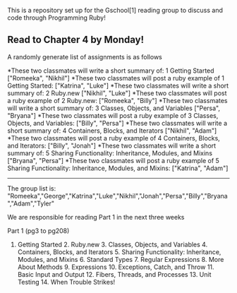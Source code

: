This is a repository set up for the Gschool[1] reading group to discuss and code through Programming Ruby!

Read to Chapter 4 by Monday!
----------------------------

A randomly generate list of assignments is as follows

*These two classmates will write a short summary of: 1 Getting Started
 ["Romeeka", "Nikhil"]
*These two classmates will post a ruby example of 1 Getting Started: 
 ["Katrina", "Luke"]
*These two classmates will write a short summary of: 2 Ruby.new 
 ["Nikhil", "Luke"]
*These two classmates will post a ruby example of 2 Ruby.new: 
 ["Romeeka", "Billy"]
*These two classmates will write a short summary of: 3 Classes, Objects, and Variables 
 ["Persa", "Bryana"]
*These two classmates will post a ruby example of 3 Classes, Objects, and Variables: 
 ["Billy", "Persa"]
*These two classmates will write a short summary of: 4 Containers, Blocks, and Iterators 
 ["Nikhil", "Adam"]
*These two classmates will post a ruby example of 4 Containers, Blocks, and Iterators: 
 ["Billy", "Jonah"]
*These two classmates will write a short summary of: 5 Sharing Functionality: Inheritance, Modules, and Mixins 
 ["Bryana", "Persa"]
*These two classmates will post a ruby example of 5 Sharing Functionality: Inheritance, Modules, and Mixins: 
 ["Katrina", "Adam"]

----------------------------

The group list is:
"Romeeka","George","Katrina","Luke","Nikhil","Jonah","Persa","Billy","Bryana","Adam","Tyler"

We are responsible for reading Part 1 in the next three weeks

Part 1 (pg3 to pg208)
1. Getting Started 2. Ruby.new 3. Classes, Objects, and Variables 4. Containers, Blocks, and Iterators 5. Sharing Functionality: Inheritance, Modules, and Mixins 6. Standard Types 7. Regular Expressions 8. More About Methods 9. Expressions 10. Exceptions, Catch, and Throw 11. Basic Input and Output 12. Fibers, Threads, and Processes 13. Unit Testing 14. When Trouble Strikes!
